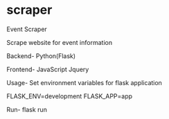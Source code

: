 # scraper
Event Scraper

Scrape website for event information

Backend-
Python(Flask)

Frontend-
JavaScript
Jquery

Usage-
Set environment variables for flask application

FLASK_ENV=development
FLASK_APP=app

Run-
flask run

